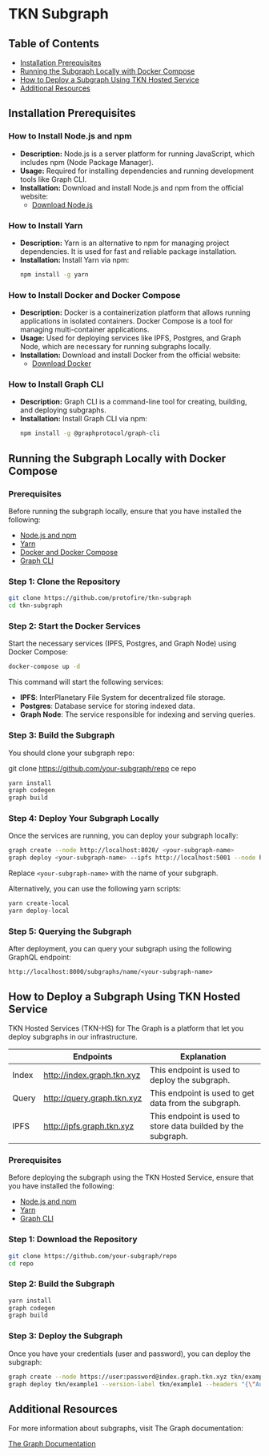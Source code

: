 # TKN Subgraph

## Table of Contents

- [Installation Prerequisites](#installation-prerequisites)
- [Running the Subgraph Locally with Docker Compose](#running-the-subgraph-locally-with-docker-compose)
- [How to Deploy a Subgraph Using TKN Hosted Service](#how-to-deploy-a-subgraph-using-tkn-hosted-service)
- [Additional Resources](#additional-resources)

## Installation Prerequisites

### How to Install Node.js and npm

- **Description:** Node.js is a server platform for running JavaScript, which includes npm (Node Package Manager).
- **Usage:** Required for installing dependencies and running development tools like Graph CLI.
- **Installation:** Download and install Node.js and npm from the official website:
  - [Download Node.js](https://nodejs.org/en/)

### How to Install Yarn

- **Description:** Yarn is an alternative to npm for managing project dependencies. It is used for fast and reliable package installation.
- **Installation:** Install Yarn via npm:
  ```bash
  npm install -g yarn
  ```

### How to Install Docker and Docker Compose

- **Description:** Docker is a containerization platform that allows running applications in isolated containers. Docker Compose is a tool for managing multi-container applications.
- **Usage:** Used for deploying services like IPFS, Postgres, and Graph Node, which are necessary for running subgraphs locally.
- **Installation:** Download and install Docker from the official website:
  - [Download Docker](https://www.docker.com/products/docker-desktop)
 
### How to Install Graph CLI

- **Description:** Graph CLI is a command-line tool for creating, building, and deploying subgraphs.
- **Installation:** Install Graph CLI via npm:
  ```bash
  npm install -g @graphprotocol/graph-cli
  ```
  
## Running the Subgraph Locally with Docker Compose

### Prerequisites

Before running the subgraph locally, ensure that you have installed the following:

- [Node.js and npm](#how-to-install-nodejs-and-npm)
- [Yarn](#how-to-install-yarn)
- [Docker and Docker Compose](#how-to-install-docker-and-docker-compose)
- [Graph CLI](#how-to-install-graph-cli)

### Step 1: Clone the Repository

```bash
git clone https://github.com/protofire/tkn-subgraph
cd tkn-subgraph
```
### Step 2: Start the Docker Services

Start the necessary services (IPFS, Postgres, and Graph Node) using Docker Compose:

```bash
docker-compose up -d
```

This command will start the following services:

- **IPFS**: InterPlanetary File System for decentralized file storage.
- **Postgres**: Database service for storing indexed data.
- **Graph Node**: The service responsible for indexing and serving queries.

### Step 3: Build the Subgraph

You should clone your subgraph repo:

git clone https://github.com/your-subgraph/repo
ce repo

```bash
yarn install
graph codegen
graph build
```

### Step 4: Deploy Your Subgraph Locally

Once the services are running, you can deploy your subgraph locally:

```bash
graph create --node http://localhost:8020/ <your-subgraph-name>
graph deploy <your-subgraph-name> --ipfs http://localhost:5001 --node http://localhost:8020/
```

Replace `<your-subgraph-name>` with the name of your subgraph.

Alternatively, you can use the following yarn scripts:

```bash
yarn create-local
yarn deploy-local
```

### Step 5: Querying the Subgraph

After deployment, you can query your subgraph using the following GraphQL endpoint:

```
http://localhost:8000/subgraphs/name/<your-subgraph-name>
```

## How to Deploy a Subgraph Using TKN Hosted Service

TKN Hosted Services (TKN-HS) for The Graph is a platform that let you deploy subgraphs in our infrastructure.

|       | Endpoints                  | Explanation                                                  |
|-------|----------------------------|--------------------------------------------------------------|
| Index | http://index.graph.tkn.xyz | This endpoint is used to deploy the subgraph.                |
| Query | http://query.graph.tkn.xyz | This endpoint is used to get data from the subgraph.         |
| IPFS  | http://ipfs.graph.tkn.xyz  | This endpoint is used to store data builded by the subgraph. |

### Prerequisites

Before deploying the subgraph using the TKN Hosted Service, ensure that you have installed the following:

- [Node.js and npm](#how-to-install-nodejs-and-npm)
- [Yarn](#how-to-install-yarn)
- [Graph CLI](#how-to-install-graph-cli)

### Step 1: Download the Repository

```bash
git clone https://github.com/your-subgraph/repo
cd repo
```

### Step 2: Build the Subgraph

```bash
yarn install
graph codegen
graph build
```

### Step 3: Deploy the Subgraph

Once you have your credentials (user and password), you can deploy the subgraph:

```bash
graph create --node https://user:password@index.graph.tkn.xyz tkn/example1
graph deploy tkn/example1 --version-label tkn/example1 --headers "{\"Authorization\": \"Basic user:password encoded\"}" --ipfs https://ipfs.graph.tkn.xyz --node https://user:password@index.graph.tkn.xyz
```

## Additional Resources

For more information about subgraphs, visit The Graph documentation:

[The Graph Documentation](https://thegraph.com/docs/en/developing/creating-a-subgraph/)

